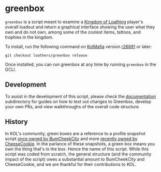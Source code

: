 # greenbox

`greenbox` is a script meant to examine a [Kingdom of Loathing](https://www.kingdomofloathing.com/) player's overall loadout and return a graphical interface showing the user what they own and do not own, among some of the coolest items, tattoos, and trophies in the kingdom.

To install, run the following command on [KolMafia](https://github.com/kolmafia/kolmafia) version [r26691](https://github.com/kolmafia/kolmafia/releases/tag/r26691) or later:

```git checkout loathers/greenbox release ```

Once installed, you can run greenbox at any time by running `greenbox` in the GCLI. 

## Development
To assist in the development of this script, please check the [documentation](documentation/) subdirectory for guides on how to test out changes to Greenbox, develop your own PRs, and view walkthroughs of the overall code structure.

## History 
In KOL's community, green boxes are a reference to a profile snapshot script [once owned by BumCheekCity](http://forums.kingdomofloathing.com/vb/showthread.php?t=179109) and more [recently owned by CheeseCookie](http://forums.kingdomofloathing.com/vb/showthread.php?t=218735). In the parlance of these snapshots, a green box means you own the thing that's in the box. Hence the name of this script. While this script was coded from scratch, the general structure (and the community impact of the script) owes a substantial amount to BumCheekCity and CheeseCookie, and we are thankful for their contributions to KOL.